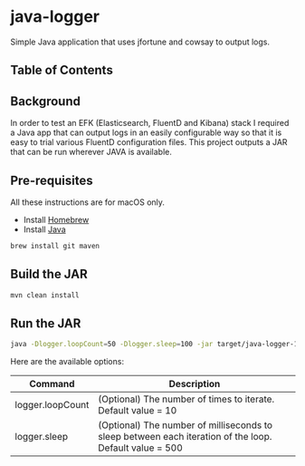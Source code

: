# java-logger
Simple Java application that uses jfortune and cowsay to output logs.

## Table of Contents

<!-- toc -->

<!-- tocstop -->

## Background

In order to test an EFK (Elasticsearch, FluentD and Kibana) stack I required a Java app that can output logs in an
easily configurable way so that it is easy to trial various FluentD configuration files. This project outputs a JAR
that can be run wherever JAVA is available.

## Pre-requisites
All these instructions are for macOS only.

- Install [Homebrew](https://docs.brew.sh/Installation.html)
- Install [Java](https://docs.oracle.com/javase/8/docs/technotes/guides/install/mac_jdk.html)

```bash
brew install git maven
```

## Build the JAR
```bash
mvn clean install
```

## Run the JAR
```bash
java -Dlogger.loopCount=50 -Dlogger.sleep=100 -jar target/java-logger-1.0.0-SNAPSHOT-jar-with-dependencies.jar
```

Here are the available options:

| Command | Description |
| --- | --- |
| logger.loopCount | (Optional) The number of times to iterate. Default value = 10 |
| logger.sleep | (Optional) The number of milliseconds to sleep between each iteration of the loop. Default value = 500 |
